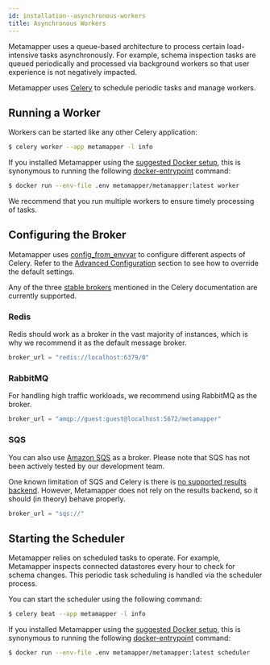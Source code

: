 ```yaml
---
id: installation--asynchronous-workers
title: Asynchronous Workers
---
```


Metamapper uses a queue-based architecture to process certain load-intensive tasks asynchronously. For example, schema inspection tasks are queued periodically and processed via background workers so that user experience is not negatively impacted.

Metamapper uses [Celery](https://docs.celeryproject.org/en/stable/) to schedule periodic tasks and manage workers.

## Running a Worker

Workers can be started like any other Celery application:

```bash
$ celery worker --app metamapper -l info
```

If you installed Metamapper using the [suggested Docker setup](https://github.com/getmetamapper/metamapper-setup), this is synonymous to running the following [docker-entrypoint](https://github.com/getmetamapper/metamapper/blob/master/bin/docker-entrypoint) command:

```bash
$ docker run --env-file .env metamapper/metamapper:latest worker
```

We recommend that you run multiple workers to ensure timely processing of tasks.

## Configuring the Broker

Metamapper uses [config_from_envvar](https://docs.celeryproject.org/en/stable/userguide/application.html#config-from-envvar) to configure different aspects of Celery. Refer to the [Advanced Configuration](installation--configuring-metamapper#celery) section to see how to override the default settings.

Any of the three [stable brokers](https://docs.celeryproject.org/en/latest/getting-started/brokers/) mentioned in the Celery documentation are currently supported.

### Redis

Redis should work as a broker in the vast majority of instances, which is why we recommend it as the default message broker.

```python
broker_url = "redis://localhost:6379/0"
```

### RabbitMQ

For handling high traffic workloads, we recommend using RabbitMQ as the broker.

```python
broker_url = "amqp://guest:guest@localhost:5672/metamapper"
```

### SQS

You can also use [Amazon SQS](https://aws.amazon.com/sqs/) as a broker. Please note that SQS has not been actively tested by our development team.

One known limitation of SQS and Celery is there is [no supported results backend](https://docs.celeryproject.org/en/stable/getting-started/brokers/sqs.html#results). However, Metamapper does not rely on the results backend, so it should (in theory) behave properly.

```python
broker_url = "sqs://"
```
## Starting the Scheduler

Metamapper relies on scheduled tasks to operate. For example, Metamapper inspects connected datastores every hour to check for schema changes. This periodic task scheduling is handled via the scheduler process.

You can start the scheduler using the following command:

```bash
$ celery beat --app metamapper -l info
```

If you installed Metamapper using the [suggested Docker setup](https://github.com/getmetamapper/metamapper-setup), this is synonymous to running the following [docker-entrypoint](https://github.com/getmetamapper/metamapper/blob/master/bin/docker-entrypoint) command:

```bash
$ docker run --env-file .env metamapper/metamapper:latest scheduler
```
